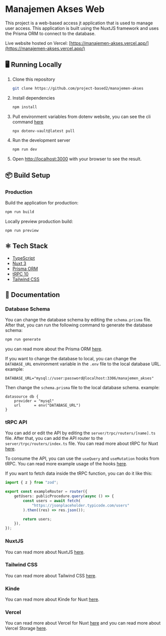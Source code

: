 # Manajemen Akses Web

This project is a web-based access jt application that is used to manage user access. This application is built using the NuxtJS framework and uses the Prisma ORM to connect to the database.

Live website hosted on Vercel: [https://manajemen-akses.vercel.app/](https://manajemen-akses.vercel.app/)

## 🖥️ Running Locally

1. Clone this repository

    ```bash
    git clone https://github.com/project-based2/manajemen-akses
    ```

2. Install dependencies

    ```bash
    npm install
    ```

3. Pull environment variables from dotenv website, you can see the cli command [here](https://www.dotenv.org/docs/dotenv-vault)

    ```bash
    npx dotenv-vault@latest pull
    ```

4. Run the development server

    ```bash
    npm run dev
    ```

5. Open [http://localhost:3000](http://localhost:3000) with your browser to see the result.

## 📦️ Build Setup

### Production

Build the application for production:

```bash
npm run build
```

Locally preview production build:

```bash
npm run preview
```

## ⚛️ Tech Stack

-   [TypeScript](https://www.typescriptlang.org/)
-   [Nuxt 3](https://nuxt.com)
-   [Prisma ORM](https://www.prisma.io/)
-   [tRPC 10](https://trpc-nuxt.vercel.app/)
-   [Tailwind CSS](https://tailwindcss.com/)

## 📝️ Documentation

### Database Schema

You can change the database schema by editing the `schema.prisma` file. After that, you can run the following command to generate the database schema:

```bash
npm run generate
```

you can read more about the Prisma ORM [here](https://www.prisma.io/docs/concepts/overview/what-is-prisma).

If you want to change the database to local, you can change the `DATABASE_URL` environment variable in the `.env` file to the local database URL. example:

```env
DATABASE_URL="mysql://user:password@localhost:3306/manajemen_akses"
```

Then change the `schema.prisma` file to the local database schema. example:

```prisma
datasource db {
    provider = "mysql"
    url      = env("DATABASE_URL")
}
```

### tRPC API

You can add or edit the API by editing the `server/trpc/routers/[name].ts` file. After that, you can add the API router to the `server/trpc/routers/index.ts` file. You can read more about tRPC for Nuxt [here](https://trpc-nuxt.vercel.app/).

To consume the API, you can use the `useQuery` and `useMutation` hooks from tRPC. You can read more example usage of the hooks [here](https://trpc-nuxt.vercel.app/get-started/tips/mutation).

If you want to fetch data inside the tRPC function, you can do it like this:

```ts
import { z } from "zod";

export const exampleRouter = router({
    getUsers: publicProcedure.query(async () => {
        const users = await fetch(
            "https://jsonplaceholder.typicode.com/users"
        ).then((res) => res.json());

        return users;
    }),
});
```

### NuxtJS

You can read more about NuxtJS [here](https://nuxt.com/docs/getting-started/introduction).

### Tailwind CSS

You can read more about Tailwind CSS [here](https://tailwindcss.com/docs).

### Kinde

You can read more about Kinde for Nuxt [here](https://kinde.com/docs/developer-tools/nuxt-module/).

### Vercel

You can read more about Vercel for Nuxt [here](https://vercel.com/docs/frameworks/nuxt) and you can read more about Vercel Storage [here](https://vercel.com/docs/storage/vercel-postgres).
